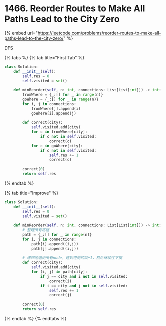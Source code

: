 # 1466. Reorder Routes to Make All Paths Lead to the City Zero

{% embed url="https://leetcode.com/problems/reorder-routes-to-make-all-paths-lead-to-the-city-zero/" %}

DFS

{% tabs %}
{% tab title="First Tab" %}
```python
class Solution:
    def __init__(self):
        self.res = 0
        self.visited = set()
        
    def minReorder(self, n: int, connections: List[List[int]]) -> int:
        fromWhere = {_:[] for _ in range(n)}
        goWhere = {_:[] for _ in range(n)}
        for i, j in connections:
            fromWhere[j].append(i)
            goWhere[i].append(j)
        
        def correct(city):
            self.visited.add(city)
            for c in fromWhere[city]:
                if c not in self.visited:
                    correct(c)
            for c in goWhere[city]:
                if c not in self.visited:
                    self.res += 1
                    correct(c)
        
        correct(0)
        return self.res
```
{% endtab %}

{% tab title="Improve" %}
```python
class Solution:
    def __init__(self):
        self.res = 0
        self.visited = set()
        
    def minReorder(self, n: int, connections: List[List[int]]) -> int:
        # 整理所有路径
        path = {_:[] for _ in range(n)}
        for i, j in connections:
            path[i].append((i,j))
            path[j].append((i,j))
            
        # 递归地遍历所有node，遇到逆向的就+1，然后继续往下搜
        def correct(city):
            self.visited.add(city)
            for (i, j) in path[city]:
                if j == city and i not in self.visited:
                    correct(i)
                if i == city and j not in self.visited:
                    self.res += 1
                    correct(j)
    
        correct(0)
        return self.res
```
{% endtab %}
{% endtabs %}









